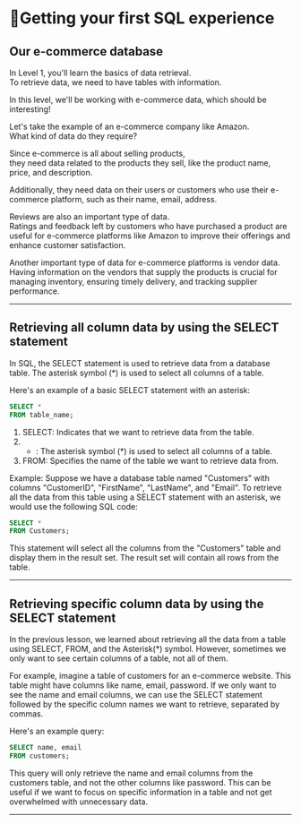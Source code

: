 # 🧩Getting your first SQL experience
## Our e-commerce database
In Level 1, you'll learn the basics of data retrieval.  
To retrieve data, we need to have tables with information.

In this level, we'll be working with e-commerce data, which should be interesting!

Let's take the example of an e-commerce company like Amazon.  
What kind of data do they require?

Since e-commerce is all about selling products,  
they need data related to the products they sell, like the product name, price, and description.

Additionally, they need data on their users or customers who use their e-commerce platform, such as their name, email, address.

Reviews are also an important type of data.  
Ratings and feedback left by customers who have purchased a product are useful for e-commerce platforms like Amazon to improve their offerings and enhance customer satisfaction.

Another important type of data for e-commerce platforms is vendor data. Having information on the vendors that supply the products is crucial for managing inventory, ensuring timely delivery, and tracking supplier performance.
___

## Retrieving all column data by using the SELECT statement
In SQL, the SELECT statement is used to retrieve data from a database table. The asterisk symbol (*) is used to select all columns of a table.

Here's an example of a basic SELECT statement with an asterisk:

```sql
SELECT *
FROM table_name;
 ```
1. SELECT: Indicates that we want to retrieve data from the table.  
2. * : The asterisk symbol (*) is used to select all columns of a table.  
3. FROM: Specifies the name of the table we want to retrieve data from.

Example: Suppose we have a database table named "Customers" with columns "CustomerID", "FirstName", "LastName", and "Email". To retrieve all the data from this table using a SELECT statement with an asterisk, we would use the following SQL code:

```sql
SELECT *
FROM Customers;
 ```

This statement will select all the columns from the "Customers" table and display them in the result set. The result set will contain all rows from the table.
___

## Retrieving specific column data by using the SELECT statement
In the previous lesson, we learned about retrieving all the data from a table using SELECT, FROM, and the Asterisk(*) symbol. However, sometimes we only want to see certain columns of a table, not all of them.

For example, imagine a table of customers for an e-commerce website. This table might have columns like name, email, password. If we only want to see the name and email columns, we can use the SELECT statement followed by the specific column names we want to retrieve, separated by commas.

Here's an example query:

 ```sql
SELECT name, email 
FROM customers;
```

This query will only retrieve the name and email columns from the customers table, and not the other columns like password. This can be useful if we want to focus on specific information in a table and not get overwhelmed with unnecessary data.

___
